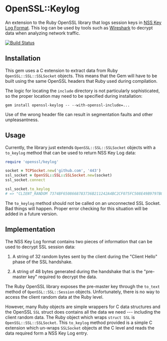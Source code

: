 OpenSSL::Keylog
===============

An extension to the Ruby OpenSSL library that logs session keys in [NSS Key Log Format][nss-format]. This log can be used by tools such as [Wireshark][wireshark] to decrypt data when analyzing network traffic.

[![Build Status](https://travis-ci.org/Sharpie/openssl-keylog.svg?branch=master)](https://travis-ci.org/Sharpie/openssl-keylog)

  [nss-format]: https://developer.mozilla.org/en-US/docs/Mozilla/Projects/NSS/Key_Log_Format

  [wireshark]:https://wiki.wireshark.org/SSL#Using_the_.28Pre.29-Master-Secret


## Installation

This gem uses a C extension to extract data from Ruby `OpenSSL::SSL::SSLSocket` objects. This means that the Gem will have to be built using the same OpenSSL headers that Ruby used during compilation.

The logic for locating the `include` directory is not particularly sophisticated, so the proper location may need to be specified during installation:

    gem install openssl-keylog -- --with-openssl-include=...

Use of the wrong header file can result in segmentation faults and other unpleasantness.


## Usage

Currently, the library just extends `OpenSSL::SSL::SSLSocket` objects with a `to_keylog` method that can be used to return NSS Key Log data:

```ruby
require 'openssl/keylog'

socket = TCPSocket.new('github.com', '443')
ssl_socket = OpenSSL::SSL::SSLSocket.new(socket)
ssl_socket.connect

ssl_socket.to_keylog
# => "CLIENT_RANDOM 7374BF6508668783736B211242A4BC2CF075FC508E49B9797B038D6357370A10 C5BB2BDFEF788E7BB6ED0A37962BEEB140AC7F33DEF0E344F576D18305AF5A6C0121E069F1FF4CE4424530A83D443EFD\n"
```

The `to_keylog` method should not be called on an unconnected SSL Socket. Bad things will happen. Proper error checking for this situation will be added in a future version.


## Implementation

The NSS Key Log format contains two pieces of information that can be used to decrypt SSL session data:

  1. A string of 32 random bytes sent by the client during the "Client Hello" phase of the SSL handshake.

  2. A string of 48 bytes generated during the handshake that is the "pre-master key" required to decrypt the data.

The Ruby OpenSSL library exposes the pre-master key through the `to_text` method of  `OpenSSL::SSL::Session` objects. Unfortunately, there is no way to access the client random data at the Ruby level.

However, many Ruby objects are simple wrappers for C data structures and the OpenSSL `SSL` struct does contains all the data we need --- including the client random data. The Ruby object which wraps `struct SSL` is `OpenSSL::SSL::SSLSocket`. This `to_keylog` method provided is a simple C extension which un-wraps `SSLSocket` objects at the C level and reads the data required form a NSS Key Log entry.

